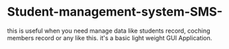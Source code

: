 # Student-management-system-SMS-
this is useful when you need manage data like students record, coching members record or any like this.
it's a basic light weight GUI Application.
